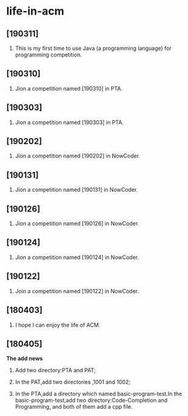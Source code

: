 # life-in-acm
## [190311]
1. This is my first time to use Java (a programming language) for programming competition.

## [190310]
1. Jion a competition named [190310] in PTA.

## [190303]
1. Jion a competition named [190303] in PTA.
## [190202]
1. Jion a competition named [190202] in NowCoder.

## [190131]
1. Jion a competition named [190131] in NowCoder.

## [190126]
1. Jion a competition named [190126] in NowCoder.

## [190124]
1. Jion a competition named [190124] in NowCoder.

## [190122]
1. Join a competition named [190122] in NowCoder.

## [180403]
1. I hope I can enjoy the life of ACM.

## [180405]
**The add news**
1. Add two directory:PTA and PAT;

2. In the PAT,add two directories ,1001 and 1002;

3. In the PTA,add a directory which named basic-program-test.In the basic-program-test,add two directory:Code-Completion and Programming, and both of them  add a cpp file.

